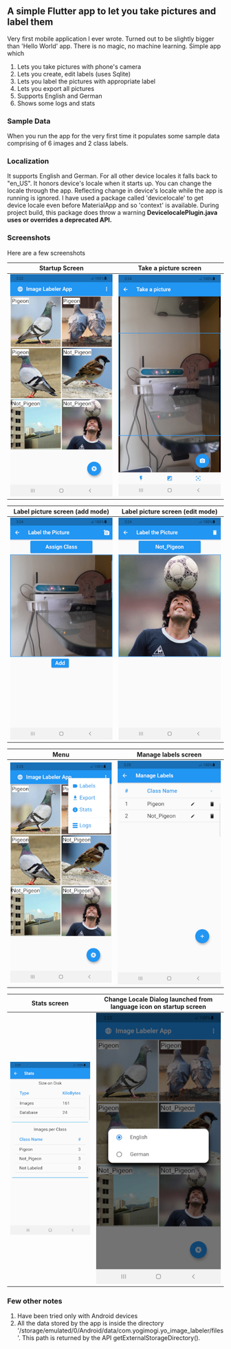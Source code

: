 ## A simple Flutter app to let you take pictures and label them

Very first mobile application I ever wrote. Turned out to be slightly bigger than 'Hello World' app. There is no magic, no machine learning. Simple app which

1. Lets you take pictures with phone's camera
2. Lets you create, edit labels (uses Sqlite)
3. Lets you label the pictures with appropriate label
4. Lets you export all pictures
5. Supports English and German
6. Shows some logs and stats

### Sample Data

When you run the app for the very first time it populates some sample data comprising of 6 images and 2 class labels.

### Localization

It supports English and German. For all other device locales it falls back to "en_US". It honors device's locale when it starts up. You can change the locale through the app. Reflecting change in device's locale while the app is running is ignored. I have used a package called 'devicelocale' to get device locale even before MaterialApp and so 'context' is available. During project build, this package does throw a warning <b>DevicelocalePlugin.java uses or overrides a deprecated API.</b>

### Screenshots

Here are a few screenshots

| Startup Screen | Take a picture screen |
| :-: | :-: |
| ![alt text](https://github.com/yogimogi/yoimagelabeler/raw/master/docs/image1.jpg) | ![alt text](https://github.com/yogimogi/yoimagelabeler/raw/master/docs/image2.jpg) |

| Label picture screen (add mode) | Label picture screen (edit mode) |
| :-: | :-: |
| ![alt text](https://github.com/yogimogi/yoimagelabeler/raw/master/docs/image3.jpg) | ![alt text](https://github.com/yogimogi/yoimagelabeler/raw/master/docs/image4.jpg) |

| Menu | Manage labels screen |
| :-: | :-: |
| ![alt text](https://github.com/yogimogi/yoimagelabeler/raw/master/docs/image5.jpg) | ![alt text](https://github.com/yogimogi/yoimagelabeler/raw/master/docs/image6.jpg) |

| Stats screen | Change Locale Dialog launched from language icon on startup screen |
| :-: | :-: |
| ![alt text](https://github.com/yogimogi/yoimagelabeler/raw/master/docs/image7.jpg) | ![alt text](https://github.com/yogimogi/yoimagelabeler/raw/master/docs/image8.jpg) |

### Few other notes

1. Have been tried only with Android devices
2. All the data stored by the app is inside the directory '/storage/emulated/0/Android/data/com.yogimogi.yo_image_labeler/files'. This path is returned by the API getExternalStorageDirectory().
